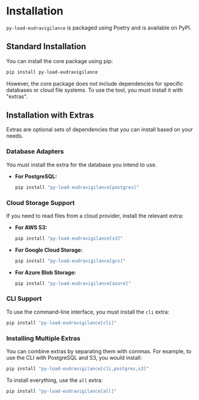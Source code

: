 # Installation

`py-load-eudravigilance` is packaged using Poetry and is available on PyPI.

## Standard Installation

You can install the core package using pip:

```bash
pip install py-load-eudravigilance
```

However, the core package does not include dependencies for specific databases or cloud file systems. To use the tool, you must install it with "extras".

## Installation with Extras

Extras are optional sets of dependencies that you can install based on your needs.

### Database Adapters

You must install the extra for the database you intend to use.

*   **For PostgreSQL:**
    ```bash
    pip install "py-load-eudravigilance[postgres]"
    ```

### Cloud Storage Support

If you need to read files from a cloud provider, install the relevant extra:

*   **For AWS S3:**
    ```bash
    pip install "py-load-eudravigilance[s3]"
    ```
*   **For Google Cloud Storage:**
    ```bash
    pip install "py-load-eudravigilance[gcs]"
    ```
*   **For Azure Blob Storage:**
    ```bash
    pip install "py-load-eudravigilance[azure]"
    ```

### CLI Support

To use the command-line interface, you must install the `cli` extra:

```bash
pip install "py-load-eudravigilance[cli]"
```

### Installing Multiple Extras

You can combine extras by separating them with commas. For example, to use the CLI with PostgreSQL and S3, you would install:

```bash
pip install "py-load-eudravigilance[cli,postgres,s3]"
```

To install everything, use the `all` extra:

```bash
pip install "py-load-eudravigilance[all]"
```
